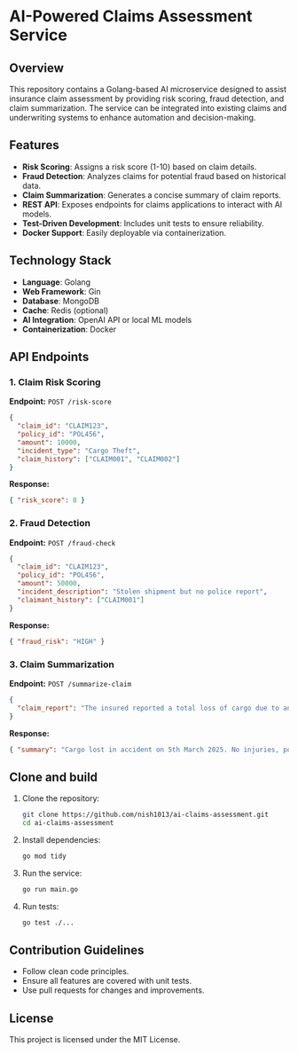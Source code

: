 # AI-Powered Claims Assessment Service

## Overview

This repository contains a Golang-based AI microservice designed to assist insurance claim assessment by providing risk scoring, fraud detection, and claim summarization. The service can be integrated into existing claims and underwriting systems to enhance automation and decision-making.

## Features

- **Risk Scoring**: Assigns a risk score (1-10) based on claim details.
- **Fraud Detection**: Analyzes claims for potential fraud based on historical data.
- **Claim Summarization**: Generates a concise summary of claim reports.
- **REST API**: Exposes endpoints for claims applications to interact with AI models.
- **Test-Driven Development**: Includes unit tests to ensure reliability.
- **Docker Support**: Easily deployable via containerization.

## Technology Stack

- **Language**: Golang
- **Web Framework**: Gin
- **Database**: MongoDB
- **Cache**: Redis (optional)
- **AI Integration**: OpenAI API or local ML models
- **Containerization**: Docker

## API Endpoints

### 1. Claim Risk Scoring

**Endpoint:** `POST /risk-score`

```json
{
  "claim_id": "CLAIM123",
  "policy_id": "POL456",
  "amount": 10000,
  "incident_type": "Cargo Theft",
  "claim_history": ["CLAIM001", "CLAIM002"]
}
```

**Response:**

```json
{ "risk_score": 8 }
```

### 2. Fraud Detection

**Endpoint:** `POST /fraud-check`

```json
{
  "claim_id": "CLAIM123",
  "policy_id": "POL456",
  "amount": 50000,
  "incident_description": "Stolen shipment but no police report",
  "claimant_history": ["CLAIM001"]
}
```

**Response:**

```json
{ "fraud_risk": "HIGH" }
```

### 3. Claim Summarization

**Endpoint:** `POST /summarize-claim`

```json
{
  "claim_report": "The insured reported a total loss of cargo due to an accident on 5th March 2025. No injuries, police report filed."
}
```

**Response:**

```json
{ "summary": "Cargo lost in accident on 5th March 2025. No injuries, police report filed." }
```

## Clone and build

1. Clone the repository:
   ```sh
   git clone https://github.com/nish1013/ai-claims-assessment.git
   cd ai-claims-assessment
   ```
2. Install dependencies:
   ```sh
   go mod tidy
   ```
3. Run the service:
   ```sh
   go run main.go
   ```
4. Run tests:
   ```sh
   go test ./...
   ```

## Contribution Guidelines

- Follow clean code principles.
- Ensure all features are covered with unit tests.
- Use pull requests for changes and improvements.

## License

This project is licensed under the MIT License.

